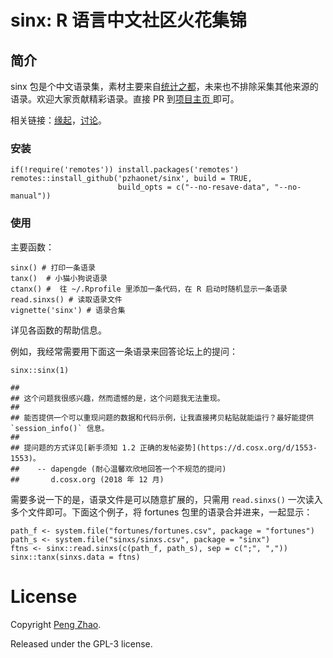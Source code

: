 # sinx: R 语言中文社区火花集锦

## 简介

sinx 包是个中文语录集，素材主要来自[统计之都](http://d.cosx.org)，未来也不排除采集其他来源的语录。欢迎大家贡献精彩语录。直接 PR 到[项目主页 ](https://github.com/pzhaonet/cosx/blob/master/inst/sinxs/sinxs.csv) 即可。

相关链接：[缘起](https://d.cosx.org/d/7673/156)，[讨论](https://d.cosx.org/d/420467)。

### 安装

```
if(!require('remotes')) install.packages('remotes')
remotes::install_github('pzhaonet/sinx', build = TRUE, 
                        build_opts = c("--no-resave-data", "--no-manual"))
```

### 使用

主要函数：

```
sinx() # 打印一条语录
tanx()  # 小猫小狗说语录
ctanx() #  往 ~/.Rprofile 里添加一条代码，在 R 启动时随机显示一条语录
read.sinxs() # 读取语录文件
vignette('sinx') # 语录合集
```
详见各函数的帮助信息。

例如，我经常需要用下面这一条语录来回答论坛上的提问：

```
sinx::sinx(1)

## 
## 这个问题我很感兴趣，然而遗憾的是，这个问题我无法重现。
## 
## 能否提供一个可以重现问题的数据和代码示例，让我直接拷贝粘贴就能运行？最好能提供 `session_info()` 信息。
## 
## 提问题的方式详见[新手须知 1.2 正确的发帖姿势](https://d.cosx.org/d/1553-1553)。
##    -- dapengde (耐心温馨欢欣地回答一个不规范的提问)
##       d.cosx.org (2018 年 12 月)
```

需要多说一下的是，语录文件是可以随意扩展的，只需用 `read.sinxs()` 一次读入多个文件即可。下面这个例子，将 fortunes 包里的语录合并进来，一起显示：

```
path_f <- system.file("fortunes/fortunes.csv", package = "fortunes")
path_s <- system.file("sinxs/sinxs.csv", package = "sinx")
ftns <- sinx::read.sinxs(c(path_f, path_s), sep = c(";", ","))
sinx::tanx(sinxs.data = ftns)
```

# License

Copyright [Peng Zhao](http://pzhao.org).

Released under the GPL-3 license.

